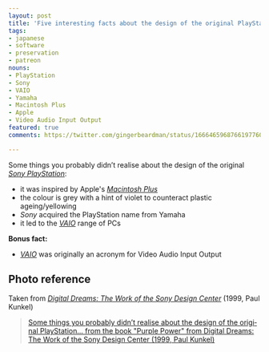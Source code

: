 ```yaml
---
layout: post
title: 'Five interesting facts about the design of the original PlayStation'
tags:
- japanese
- software
- preservation
- patreon
nouns:
- PlayStation
- Sony
- VAIO
- Yamaha
- Macintosh Plus
- Apple
- Video Audio Input Output
featured: true
comments: https://twitter.com/gingerbeardman/status/1666465968766197760

---
```


Some things you probably didn’t realise about the design of the original *[Sony PlayStation](https://en.wikipedia.org/wiki/PlayStation_(console))*:

- it was inspired by Apple's *[Macintosh Plus](https://en.wikipedia.org/wiki/Macintosh_Plus)*
- the colour is grey with a hint of violet to counteract plastic ageing/yellowing
- *Sony* acquired the PlayStation name from Yamaha
- it led to the *[VAIO](https://en.wikipedia.org/wiki/Vaio)* range of PCs

**Bonus fact:**

- *[VAIO](https://en.wikipedia.org/wiki/Vaio#Etymology)* was originally an acronym for Video Audio Input Output

## Photo reference

Taken from *[Digital Dreams: The Work of the Sony Design Center](https://www.worldcat.org/title/1050032044)* (1999, Paul Kunkel)

<blockquote class="imgur-embed-pub" lang="en" data-id="a/Br09AXj"  ><a href="//imgur.com/a/Br09AXj">Some things you probably didn’t realise about the design of the original PlayStation... from the book &quot;Purple Power&quot; from Digital Dreams: The Work of the Sony Design Center (1999, Paul Kunkel)</a></blockquote><script async src="//s.imgur.com/min/embed.js" charset="utf-8"></script>
